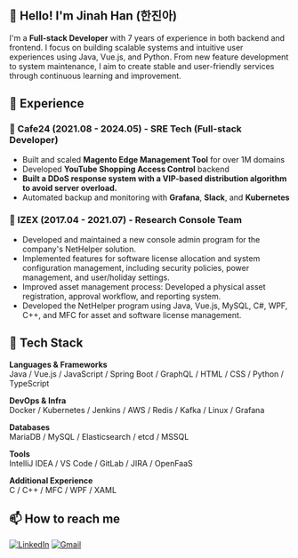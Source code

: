 ## 👋 Hello! I'm Jinah Han (한진아)


I'm a **Full-stack Developer** with 7 years of experience in both backend and frontend. I focus on building scalable systems and intuitive user experiences using Java, Vue.js, and Python. From new feature development to system maintenance, I aim to create stable and user-friendly services through continuous learning and improvement.



## 💼 Experience

### 🏢 Cafe24 (2021.08 - 2024.05) - SRE Tech (Full-stack Developer)
- Built and scaled **Magento Edge Management Tool** for over 1M domains
- Developed **YouTube Shopping Access Control** backend
- **Built a DDoS response system with a VIP-based distribution algorithm to avoid server overload.**
- Automated backup and monitoring with **Grafana**, **Slack**, and **Kubernetes**

### 🏢 IZEX (2017.04 - 2021.07) - Research Console Team
- Developed and maintained a new console admin program for the company's NetHelper solution.
- Implemented features for software license allocation and system configuration management, including security policies, power management, and user/holiday settings.
- Improved asset management process: Developed a physical asset registration, approval workflow, and reporting system.
- Developed the NetHelper program using Java, Vue.js, MySQL, C#, WPF, C++, and MFC for asset and software license management.



## 🧰 Tech Stack

**Languages & Frameworks**  
Java / Vue.js / JavaScript / Spring Boot / GraphQL / HTML / CSS / Python / TypeScript

**DevOps & Infra**  
Docker / Kubernetes / Jenkins / AWS / Redis / Kafka / Linux / Grafana

**Databases**  
MariaDB / MySQL / Elasticsearch / etcd / MSSQL

**Tools**  
IntelliJ IDEA / VS Code / GitLab / JIRA / OpenFaaS

**Additional Experience**  
C / C++ / MFC / WPF / XAML



## 📫 How to reach me
[![LinkedIn](https://img.shields.io/badge/LinkedIn-0077B5?style=for-the-badge&logo=linkedin&logoColor=white)](https://www.linkedin.com/in/jinah-dev)
[![Gmail](https://img.shields.io/badge/Gmail-D14836?style=for-the-badge&logo=gmail&logoColor=white)](mailto:jahappy.it@gmail.com)
